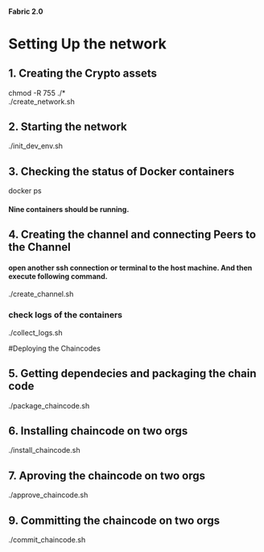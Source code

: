 #### Fabric 2.0


# Setting Up the network

## 1. Creating the Crypto assets
chmod -R 755 ./*       <br/>
./create_network.sh    <br/>


## 2. Starting the network 
./init_dev_env.sh       <br/>

## 3. Checking the status of Docker containers
docker ps               <br/>

#### Nine containers should be running. 

## 4. Creating the channel and connecting Peers to the Channel
#### open another ssh connection or terminal to the host machine. And then execute following command. 
./create_channel.sh   <br/>



### check logs of the containers 
./collect_logs.sh


#Deploying the Chaincodes

## 5. Getting dependecies and packaging the chain code 
./package_chaincode.sh

## 6. Installing chaincode on two orgs
./install_chaincode.sh

## 7. Aproving the chaincode on two orgs
./approve_chaincode.sh

## 9. Committing the chaincode on two orgs
./commit_chaincode.sh
